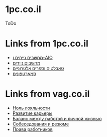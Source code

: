 # 1pc.co.il
ToDo
 <h1>Links from 1pc.co.il</h1>
    <ul>
        <li><a href="https://1pc.co.il/he/%D7%9E%D7%97%D7%A9%D7%91%D7%99%D7%9D-%D7%90%D7%99%D7%A9%D7%99%D7%99%D7%9D">מחשבים נייחים ו-AIO</a></li>
        <li><a href="https://1pc.co.il/he/%D7%9E%D7%97%D7%A9%D7%91%D7%99%D7%9D-%D7%A0%D7%99%D7%99%D7%93%D7%99%D7%9D">מחשבים ניידים</a></li>
        <li><a href="https://1pc.co.il/he/%D7%98%D7%90%D7%91%D7%9C%D7%98%D7%99%D7%9D-%D7%95%D7%A7%D7%95%D7%A8%D7%90%D7%99-%D7%A1%D7%A4%D7%A8%D7%99%D7%9D">טאבלטים וספרים אלטרוניים</a></li>
        <li><a href="https://1pc.co.il/he/%D7%A1%D7%9E%D7%90%D7%A8%D7%98%D7%A4%D7%95%D7%A0%D7%99%D7%9D">סמארטפונים</a></li>
    </ul>
    <h1>Links from vag.co.il</h1>
    <ul>
        <li><a href="https://vag.co.il/?page=home">Ноль лояльности</a></li>
        <li><a href="https://vag.co.il/?page=career-development">Развитие карьеры</a></li>
        <li><a href="https://vag.co.il/?page=work-life-balance">Баланс между работой и личной жизнью</a></li>
        <li><a href="https://vag.co.il/?page=interviews-resumes">Собеседования и резюме</a></li>
        <li><a href="https://vag.co.il/?page=workers-rights">Права работников</a></li>
    </ul>
